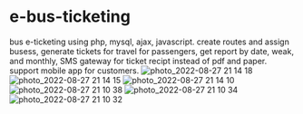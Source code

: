 # e-bus-ticketing
bus e-ticketing using php, mysql, ajax, javascript.
create routes and assign busess, 
generate tickets for travel for passengers,
get report by date, weak, and monthly,
SMS gateway for ticket recipt instead of pdf and paper.
support mobile app for customers.
![photo_2022-08-27 21 14 18](https://user-images.githubusercontent.com/77697719/187043004-347984b2-f8ad-484a-b37c-8567e3243ee2.jpeg)
![photo_2022-08-27 21 14 15](https://user-images.githubusercontent.com/77697719/187043007-128320b1-6b9f-4d1c-baa8-85eecd5d0502.jpeg)
![photo_2022-08-27 21 14 10](https://user-images.githubusercontent.com/77697719/187043008-080eca26-e62d-46d6-8a23-c8a7a5888f4e.jpeg)
![photo_2022-08-27 21 10 38](https://user-images.githubusercontent.com/77697719/187043009-109c1383-779b-4f53-bc0b-97adf13d7930.jpeg)
![photo_2022-08-27 21 10 34](https://user-images.githubusercontent.com/77697719/187043011-190453d1-4233-47b1-bd04-e577e44d7857.jpeg)
![photo_2022-08-27 21 10 32](https://user-images.githubusercontent.com/77697719/187043012-04073247-1d15-488f-a937-162c8252906b.jpeg)
